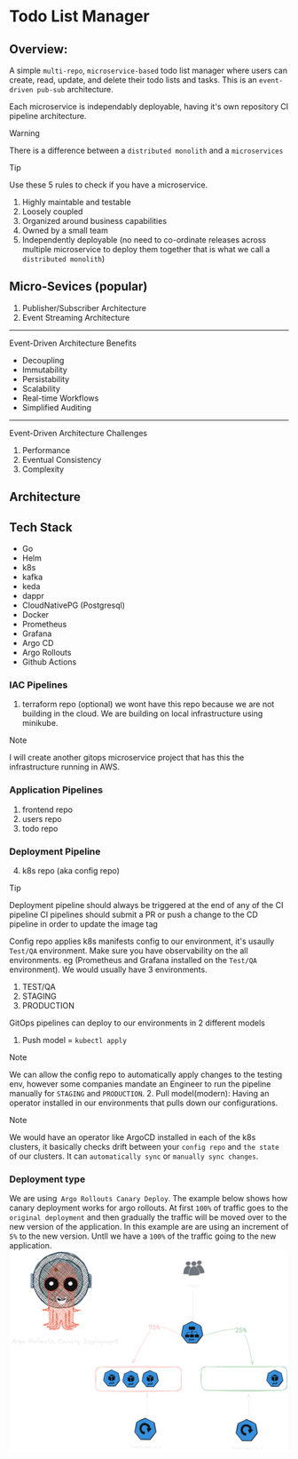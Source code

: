 # Todo List Manager

## Overview:
A simple `multi-repo`, `microservice-based` todo list manager where users can create, read, update, and delete their todo lists and tasks.
This is an `event-driven pub-sub` architecture.

Each microservice is independably deployable, having it's own repository CI pipeline
 architecture.

> [!WARNING]
> There is a difference between a `distributed monolith` and a `microservices`

> [!TIP]
> Use these 5 rules to check if you have a microservice.
1. Highly maintable and testable
2. Loosely coupled
3. Organized around business capabilities
4. Owned by a small team
5. Independently deployable (no need to co-ordinate releases across multiple microservice to deploy them together that is what we call a `distributed monolith`)

## Micro-Sevices (popular)
1. Publisher/Subscriber Architecture
2. Event Streaming Architecture
---
Event-Driven Architecture Benefits
* Decoupling
* Immutability
* Persistability
* Scalability
* Real-time Workflows
* Simplified Auditing
---
Event-Driven Architecture Challenges
1. Performance
2. Eventual Consistency
3. Complexity 

## Architecture

## Tech Stack
* Go
* Helm
* k8s
* kafka
* keda
* dappr
* CloudNativePG (Postgresql)
* Docker
* Prometheus
* Grafana
* Argo CD
* Argo Rollouts
* Github Actions

### IAC Pipelines

1. terraform repo (optional) we wont have this repo because we are not building in the cloud. We are building on local infrastructure using minikube. 
> [!NOTE]
I will create another gitops microservice project that has this the infrastructure running in AWS.

### Application Pipelines
1. frontend repo
2. users repo
3. todo repo

### Deployment Pipeline
4. k8s repo (aka config repo)

> [!TIP]
Deployment pipeline should always be triggered at the end of any of the CI pipeline
CI pipelines should submit a PR or push a change to the CD pipeline in order to update the image tag

Config repo applies k8s manifests config to our environment, it's usaully `Test/QA` environment.
Make sure you have observability on the all environments. eg (Prometheus and Grafana installed on the `Test/QA` environment).
We would usually have 3 environments.
1. TEST/QA
2. STAGING
3. PRODUCTION

GitOps pipelines can deploy to our environments in 2 different models 
1. Push model = `kubectl apply`
> [!NOTE]
We can allow the config repo to automatically apply changes to the testing env, however some companies mandate an Engineer to run the pipeline manually for `STAGING` and `PRODUCTION`.
2. Pull model(modern): Having an operator installed in our environments that pulls down our configurations.
> [!NOTE]
We would have an operator like ArgoCD installed in each of the k8s clusters, it basically checks drift between your `config repo` and `the state` of our clusters.
It can `automatically sync` or `manually sync changes`.

### Deployment type
We are using` Argo Rollouts Canary Deploy`.
The example below shows how canary deployment works for argo rollouts.
At first `100%` of traffic goes to the `original deployment` and then gradually the traffic will be moved over to the new version of the application. In this example are are using an increment of `5%` to the new version. Untll we have a `100%` of the traffic going to the new application.
![Architecture](images/argo-rollouts.png)

